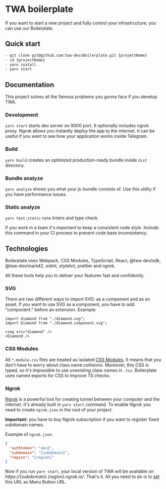 # TWA boilerplate

If you want to start a new project and fully control your infrastructure, you can use our Boilerplate.

## Quick start

```bash
- git clone git@github.com:twa-dev/Boilerplate.git {projectName}
- cd {projectName}
- yarn install
- yarn start
```

## Documentation

This project solves all the famous problems you gonna face if you develop TWA.

### Development

`yarn start` starts dev server on 9000 port. It optionally includes ngrok proxy. Ngrok allows you instantly deploy the app
to the internet. It can be useful if you want to see how your application works inside Telegram.

### Build

`yarn build` creates an optimized production-ready bundle inside `dist` directory.

### Bundle analyze

`yarn analyze` shows you what your js-bundle consists of. Use this utility if you have performance issues.

### Static analyze

`yarn test:static` runs linters and type check.

If you work in a team it's important to keep a consistent code style. Include this command in your CI process to prevent code base inconsistency.

## Technologies

Boilerplate uses Webpack, CSS Modules, TypeScript, React, @twa-dev/sdk, @twa-dev/mark42, eslint, stylelint, prettier and ngrok.

All these tools help you to deliver your features fast and confidently.

### SVG

There are two different ways to import SVG: as a component and as an asset. If you want to use SVG as a component,
you have to add "component." before an extension. Example:

```tsx
import diamond from "./diamond.svg";
import Diamond from "./diamond.component.svg";

<img src="diamond" />
<Diamond />
```

### CSS Modules

All `*.module.css` files are treated as isolated [CSS Modules](https://github.com/css-modules/css-modules). It means that you don't have to worry about class name collisions.
Moreover, this CSS is typed, so it's impossible to use unexisting class names in `.tsx`. Boilerplate uses named exports for CSS to improve TS checks.

### Ngrok

[Ngrok](https://ngrok.com/) is a powerful tool for creating tunnel between your computer and the internet. It's
already built in `yarn start` command. To enable Ngrok you need to create `ngrok.json` in the root of your project.

**Important:** you have to buy Ngrok subscription if you want to register fixed subdomain names.

Example of `ngrok.json`:

```json
{
  "authtoken": "abcd",
  "subdomain": "{subdomain}",
  "region": "{region}"
}
```

Now if you run `yarn start`, your local version of TWA will be available on _https://{subdomain}.{region}.ngrok.io/_. That's it. All you need to do is to [set](https://core.telegram.org/bots/webapps#launching-web-apps-from-the-menu-button) this URL as Menu Button URL.
